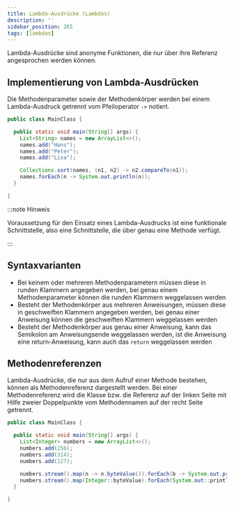 ```yaml
---
title: Lambda-Ausdrücke (Lambdas)
description: ''
sidebar_position: 265
tags: [lambdas]
---
```


Lambda-Ausdrücke sind anonyme Funktionen, die nur über ihre Referenz angesprochen werden können.

## Implementierung von Lambda-Ausdrücken

Die Methodenparameter sowie der Methodenkörper werden bei einem Lambda-Ausdruck getrennt vom Pfeiloperator `->` notiert.

```java title="MainClass.java" showLineNumbers
public class MainClass {

  public static void main(String[] args) {
    List<String> names = new ArrayList<>();
    names.add("Hans");
    names.add("Peter");
    names.add("Lisa");

    Collections.sort(names, (n1, n2) -> n2.compareTo(n1));
    names.forEach(n -> System.out.println(n));
  }

}
```

:::note Hinweis

Voraussetzung für den Einsatz eines Lambda-Ausdrucks ist eine funktionale Schnittstelle, also eine Schnittstelle, die über genau eine Methode verfügt.

:::

## Syntaxvarianten

- Bei keinem oder mehreren Methodenparametern müssen diese in runden Klammern angegeben werden, bei genau einem Methodenparameter können die runden Klammern weggelassen werden
- Besteht der Methodenkörper aus mehreren Anweisungen, müssen diese in geschweiften Klammern angegeben werden, bei genau einer Anweisung können die geschweiften Klammern weggelassen werden
- Besteht der Methodenkörper aus genau einer Anweisung, kann das Semikolon am Anweisungsende weggelassen werden, ist die Anweisung eine return-Anweisung, kann auch das `return` weggelassen werden

## Methodenreferenzen

Lambda-Ausdrücke, die nur aus dem Aufruf einer Methode bestehen, können als Methodenreferenz dargestellt werden. Bei einer Methodenreferenz wird die Klasse bzw. die Referenz auf der linken Seite mit Hilfe zweier Doppelpunkte vom Methodennamen auf der recht Seite getrennt.

```java title="MainClass.java" showLineNumbers
public class MainClass {

  public static void main(String[] args) {
    List<Integer> numbers = new ArrayList<>();
    numbers.add(256);
    numbers.add(314);
    numbers.add(127);

    numbers.stream().map(n -> n.byteValue()).forEach(b -> System.out.println(b)); // Lambda-Ausdruck
    numbers.stream().map(Integer::byteValue).forEach(System.out::println); // Methodenreferenz
  }

}
```
